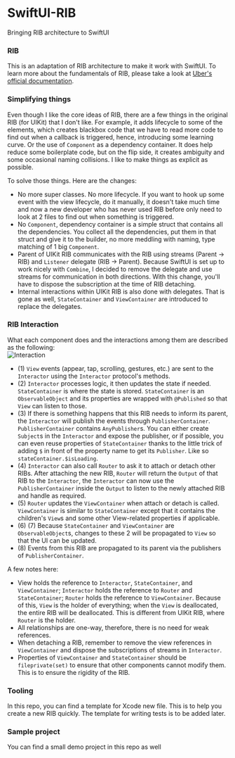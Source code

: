 # SwiftUI-RIB
Bringing RIB architecture to SwiftUI

### RIB
This is an adaptation of RIB architecture to make it work with SwiftUI. To learn more about the fundamentals of RIB, please take a look at [Uber's official documentation](https://github.com/uber/RIBs). 

### Simplifying things
Even though I like the core ideas of RIB, there are a few things in the original RIB (for UIKit) that I don't like. For example, it adds lifecycle to some of the elements, which creates blackbox code that we have to read more code to find out when a callback is triggered, hence, introducing some learning curve. Or the use of `Component` as a dependency container. It does help reduce some boilerplate code, but on the flip side, it creates ambiguity and some occasional naming collisions. I like to make things as explicit as possible.

To solve those things. Here are the changes:
  - No more super classes. No more lifecycle. If you want to hook up some event with the view lifecycle, do it manually, it doesn't take much time and now a new developer who has never used RIB before only need to look at 2 files to find out when something is triggered.
  - No `Component`, dependency container is a simple struct that contains all the dependencies. You collect all the dependencies, put them in that struct and give it to the builder, no more meddling with naming, type matching of 1 big `Component`.
  - Parent of UIKit RIB communicates with the RIB using streams (Parent -> RIB) and `Listener` delegate (RIB -> Parent). Because SwiftUI is set up to work nicely with `Combine`, I decided to remove the delegate and use streams for communication in both directions. With this change, you'll have to dispose the subscription at the time of RIB detaching.
  - Internal interactions within UIKit RIB is also done with delegates. That is gone as well, `StateContainer` and `ViewContainer` are introduced to replace the delegates.
  
  ### RIB Interaction
  What each component does and the interactions among them are described as the following:<br/>
  ![Interaction](/Images/SwiftUI-RIB-Interaction.png "Interaction") <br/>
   - (1) `View` events (appear, tap, scrolling, gestures, etc.) are sent to the `Interactor` using the `Interactor` protocol's methods.
   - (2) `Interactor` processes logic, it then updates the state if needed. `StateContainer` is where the state is stored. `StateContainer` is an `ObservableObject` and its properties are wrapped with `@Published` so that `View` can listen to those.
   - (3) If there is something happens that this RIB needs to inform its parent, the `Interactor` will publish the events through `PublisherContainer`. `PublisherContainer` contains `AnyPublisher`s. You can either create `Subject`s in the `Interactor` and expose the publisher, or if possible, you can even reuse properties of `StateContainer` thanks to the little trick of adding `$` in front of the property name to get its `Publisher`. Like so `stateContainer.$isLoading`.
   - (4) `Interactor` can also call `Router` to ask it to attach or detach other RIBs. After attaching the new RIB, `Router` will return the `Output` of that RIB to the `Interactor`, the `Interactor` can now use the `PublisherContainer` inside the `Output` to listen to the newly attached RIB and handle as required.
   - (5) `Router` updates the `ViewContainer` when attach or detach is called. `ViewContainer` is similar to `StateContainer` except that it contains the children's `View`s and some other View-related properties if applicable. 
   - (6) (7) Because `StateContainer` and `ViewContainer` are `ObservableObject`s, changes to these 2 will be propagated to `View` so that the UI can be updated.
   - (8) Events from this RIB are propagated to its parent via the publishers of `PublisherContainer`.
   
A few notes here:
  - View holds the reference to `Interactor`, `StateContainer`, and `ViewContainer`; `Interactor` holds the reference to `Router` and `StateContainer`; `Router` holds the reference to `ViewContainer`. Because of this, `View` is the holder of everything; when the `View` is deallocated, the entire RIB will be deallocated. This is different from UIKit RIB, where `Router` is the holder. 
  - All relationships are one-way, therefore, there is no need for weak references.
  - When detaching a RIB, remember to remove the view references in `ViewContainer` and dispose the subscriptions of streams in `Interactor`.
  - Properties of `ViewContainer` and `StateContainer` should be `fileprivate(set)` to ensure that other components cannot modify them. This is to ensure the rigidity of the RIB.
  
### Tooling
In this repo, you can find a template for Xcode new file. This is to help you create a new RIB quickly. The template for writing tests is to be added later.

### Sample project
You can find a small demo project in this repo as well
